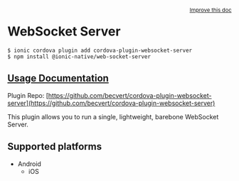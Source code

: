 <a style="float:right;font-size:12px;" href="http://github.com/ionic-team/ionic-native/edit/master/src/@ionic-native/plugins/web-socket-server/index.ts#L66">
  Improve this doc
</a>

# WebSocket Server

```
$ ionic cordova plugin add cordova-plugin-websocket-server
$ npm install @ionic-native/web-socket-server
```

## [Usage Documentation](https://ionicframework.com/docs/native/web-socket-server/)

Plugin Repo: [https://github.com/becvert/cordova-plugin-websocket-server](https://github.com/becvert/cordova-plugin-websocket-server)

This plugin allows you to run a single, lightweight, barebone WebSocket Server.

## Supported platforms

- Android
  - iOS
  


